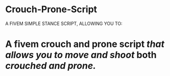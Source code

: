 # Crouch-Prone-Script
A FIVEM SIMPLE STANCE SCRIPT, ALLOWING YOU TO:
# A fivem crouch and prone script *that allows you to move and shoot* both *crouched and prone.*
